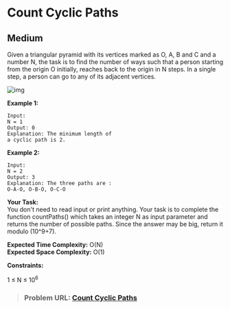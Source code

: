 # **Count Cyclic Paths**

## **Medium**

Given a triangular pyramid with its vertices marked as O, A, B and C and a number N, the task is to find the number of ways such that a person starting from the origin O initially, reaches back to the origin in N steps. In a single step, a person can go to any of its adjacent vertices.

![img](https://media.geeksforgeeks.org/wp-content/uploads/20200520133822/pyramid1.jpg)

**Example 1:**

```
Input:
N = 1
Output: 0
Explanation: The minimum length of
a cyclic path is 2.
```

**Example 2:**

```
Input:
N = 2
Output: 3
Explanation: The three paths are :
O-A-O, O-B-O, O-C-O
```

**Your Task:**  
You don't need to read input or print anything. Your task is to complete the function countPaths() which takes an integer N as input parameter and returns the number of possible paths. Since the answer may be big, return it modulo (10^9+7). 

**Expected Time Complexity:** O(N)  
**Expected Space Complexity:** O(1)    

**Constraints:**

1 ≤ N ≤ $10^6$

> ### **Problem URL: [Count Cyclic Paths](https://practice.geeksforgeeks.org/problems/aa0000a5f710ce8d41366b714341eef644ec7b82/1)**
